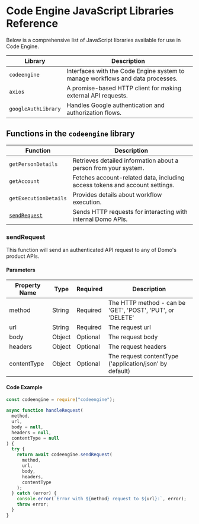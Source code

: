 # Code Engine JavaScript Libraries Reference

Below is a comprehensive list of JavaScript libraries available for use in Code Engine.

| **Library**         | **Description**                                                                |
| ------------------- | ------------------------------------------------------------------------------ |
| `codeengine`        | Interfaces with the Code Engine system to manage workflows and data processes. |
| `axios`             | A promise-based HTTP client for making external API requests.                  |
| `googleAuthLibrary` | Handles Google authentication and authorization flows.                         |

## Functions in the `codeengine` library

| **Function**                  | **Description**                                                             |
| ----------------------------- | --------------------------------------------------------------------------- |
| `getPersonDetails`            | Retrieves detailed information about a person from your system.             |
| `getAccount`                  | Fetches account-related data, including access tokens and account settings. |
| `getExecutionDetails`         | Provides details about workflow execution.                                  |
| [`sendRequest`](#sendrequest) | Sends HTTP requests for interacting with internal Domo APIs.                |

### sendRequest

This function will send an authenticated API request to any of Domo's product APIs.

#### Parameters

| Property Name | Type   | Required | Description                                                |
| ------------- | ------ | -------- | ---------------------------------------------------------- |
| method        | String | Required | The HTTP method - can be 'GET', 'POST', 'PUT', or 'DELETE' |
| url           | String | Required | The request url                                            |
| body          | Object | Optional | The request body                                           |
| headers       | Object | Optional | The request headers                                        |
| contentType   | Object | Optional | The request contentType ('application/json' by default)    |

#### Code Example

```javascript
const codeengine = require("codeengine");

async function handleRequest(
  method,
  url,
  body = null,
  headers = null,
  contentType = null
) {
  try {
    return await codeengine.sendRequest(
      method,
      url,
      body,
      headers,
      contentType
    );
  } catch (error) {
    console.error(`Error with ${method} request to ${url}:`, error);
    throw error;
  }
}
```
